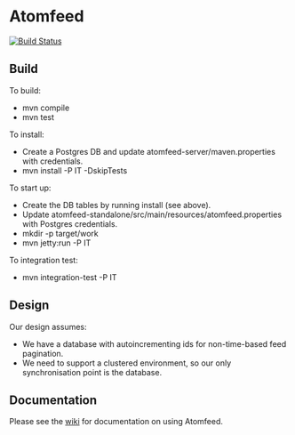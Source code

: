 Atomfeed
========

[![Build Status](https://travis-ci.org/ICT4H/atomfeed.png)](https://travis-ci.org/ICT4H/atomfeed)

Build
-----
To build:
* mvn compile
* mvn test

To install:
* Create a Postgres DB and update atomfeed-server/maven.properties with credentials.
* mvn install -P IT -DskipTests

To start up:
* Create the DB tables by running install (see above).
* Update atomfeed-standalone/src/main/resources/atomfeed.properties with Postgres credentials.
* mkdir -p target/work 
* mvn jetty:run -P IT

To integration test:
* mvn integration-test -P IT

Design
------
Our design assumes:
* We have a database with autoincrementing ids for non-time-based feed pagination.
* We need to support a clustered environment, so our only synchronisation point is the database.

Documentation
------
Please see the [wiki](https://github.com/ICT4H/atomfeed/wiki) for documentation on using Atomfeed.
